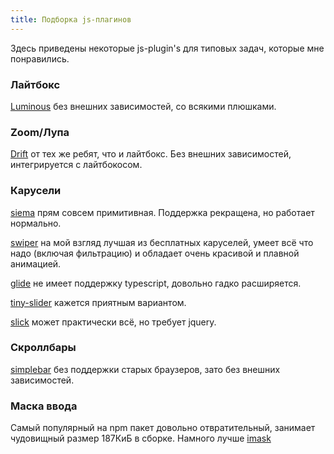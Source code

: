 ```yaml
---
title: Подборка js-плагинов
---
```


Здесь приведены некоторые js-plugin's для типовых задач, которые мне понравились.

### Лайтбокс

[Luminous](https://github.com/imgix/luminous) без внешних зависимостей, со всякими плюшками.

### Zoom/Лупа

[Drift](https://github.com/imgix/drift) от тех же ребят, что и лайтбокс. Без внешних зависимостей, интегрируется с лайтбокосом.

### Карусели

[siema](https://github.com/pawelgrzybek/siema) прям совсем примитивная. Поддержка рекращена, но работает нормально.

[swiper](https://github.com/nolimits4web/swiper) на мой взгляд лучшая из бесплатных каруселей, умеет всё что надо (включая фильтрацию) и обладает очень красивой и плавной анимацией.

[glide](https://github.com/glidejs/glide) не имеет поддержку typescript, довольно гадко расширяется.

[tiny-slider](https://github.com/ganlanyuan/tiny-slider) кажется приятным вариантом.

[slick](https://kenwheeler.github.io/slick/) может практически всё, но требует jquery.

### Скроллбары

[simplebar](https://github.com/Grsmto/simplebar) без поддержки старых браузеров, зато без внешних зависимостей.

### Маска ввода

Самый популярный на npm пакет довольно отвратительный, занимает чудовищный размер 187КиБ в сборке. Намного лучше [imask](https://imask.js.org/)
